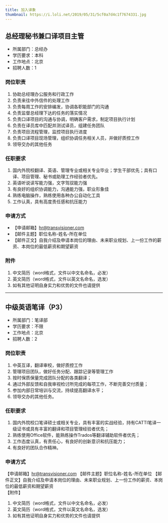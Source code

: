 ```yaml
---
title: 加入译象
thumbnail: https://i.loli.net/2019/05/31/5cf0a7d4c1f7674331.jpg
---
```


## 总经理秘书兼口译项目主管

* 所属部门：总经办
* 学历要求：本科
* 工作地点：北京
* 招聘人数：1

### 岗位职责

1. 协助总经理办公服务和行政工作
2. 负责来往中外信件的处理工作
3. 负责每周工作的安排编发，协调各职能部门的沟通
4. 负责监督总经理下达的任务的落实情况
5. 负责口译项目的沟通与协调，明确客户需求，制定项目执行计划
6. 负责在译员库中匹配并测试译员，组建任务团队
7. 负责项目流程管理，监控项目执行进度
8. 负责口译项目现场管理，组织协调任务相关人员，并做好质控工作
9. 领导交办的其他任务

### 任职要求

1. 国内外院校翻译、英语、管理专业或相关专业毕业；学生干部优先；具有口译、项目管理、秘书或助理工作经验者优先。
2. 英语听说读写能力强，文字驾驭能力强
3. 有良好的组织协调能力，沟通能力强，职业形象佳
4. 熟练电脑操作，熟练使用各种办公自动化工具
5. 工作认真，具有高度责任感和抗压能力

### 申请方式

* 【申请邮箱】hr@transvisioner.com
* 【邮件主题】职位名称-姓名-所在单位
* 【邮件正文】自我介绍及申请本岗位的理由、未来职业规划、上一份工作的薪资、本岗位的最低薪资和期望薪资                                           
### 附件

1. 中文简历（word格式，文件以中文名命名，必发）
2. 英文简历（word格式，文件以英文名命名，选发）
3. 如有其他证明自身实力和优势的文件也请提供

---

## 中级英语笔译（P3）

* 所属部门：笔译部
* 学历要求：不限
* 工作地点：北京
* 招聘人数：2

### 岗位职责

1. 中英互译，翻译审校，做好质控工作
2. 管理项目团队，做好任务分配、跟踪记录等管理工作
3. 按时保质保量完成团队分配的各类翻译；
4. 通过外部反馈和自我审视检讨所完成的每项工作，不断完善交付质量；
5. 参加内部日常培训与交流，持续提高翻译水平；
6. 领导交办的其他任务。

### 任职要求

1. 国内外院校口笔译硕士或相关专业，具有丰富的实战经验，持有CATTI笔译一级证书或具有丰富的翻译和项目管理经验者优先；
2. 熟练使用Office软件，能熟练操作Trados等翻译辅助软件者优先；
3. 工作态度认真，有责任心，有良好的创新意识和抗压能力；
4. 有良好的团队合作精神。

### 申请方式

【申请邮箱】hr@transvisioner.com
【邮件主题】职位名称-姓名-所在单位
【邮件正文】自我介绍及申请本岗位的理由、未来职业规划、上一份工作的薪资、本岗位的最低薪资和期望薪资                                           
【附件】

1. 中文简历（word格式，文件以中文名命名，必发）
2. 英文简历（word格式，文件以英文名命名，选发）
3. 如有其他证明自身实力和优势的文件也请提供  
